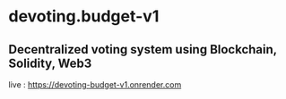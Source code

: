 # devoting.budget-v1
## Decentralized voting system using Blockchain, Solidity, Web3
live : https://devoting-budget-v1.onrender.com
